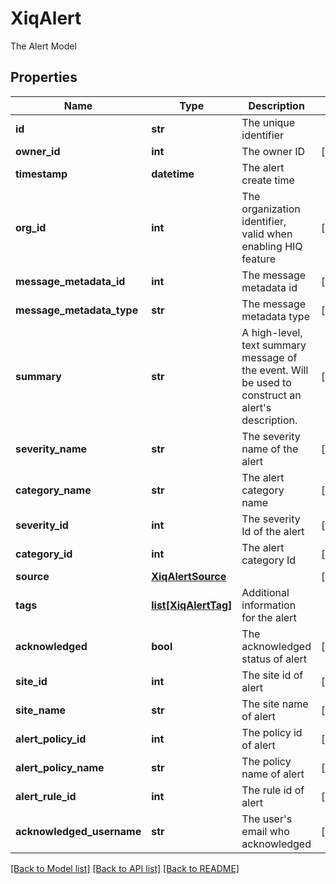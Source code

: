 # XiqAlert

The Alert Model
## Properties
Name | Type | Description | Notes
------------ | ------------- | ------------- | -------------
**id** | **str** | The unique identifier | 
**owner_id** | **int** | The owner ID | [optional] 
**timestamp** | **datetime** | The alert create time | 
**org_id** | **int** | The organization identifier, valid when enabling HIQ feature | [optional] 
**message_metadata_id** | **int** | The message metadata id | [optional] 
**message_metadata_type** | **str** | The message metadata type | [optional] 
**summary** | **str** | A high-level, text summary message of the event. Will be used to construct an alert&#39;s description. | [optional] 
**severity_name** | **str** | The severity name of the alert | [optional] 
**category_name** | **str** | The alert category name | [optional] 
**severity_id** | **int** | The severity Id of the alert | [optional] 
**category_id** | **int** | The alert category Id | [optional] 
**source** | [**XiqAlertSource**](XiqAlertSource.md) |  | [optional] 
**tags** | [**list[XiqAlertTag]**](XiqAlertTag.md) | Additional information for the alert | 
**acknowledged** | **bool** | The acknowledged status of alert | [optional] 
**site_id** | **int** | The site id of alert | [optional] 
**site_name** | **str** | The site name of alert | [optional] 
**alert_policy_id** | **int** | The policy id of alert | [optional] 
**alert_policy_name** | **str** | The policy name of alert | [optional] 
**alert_rule_id** | **int** | The rule id of alert | [optional] 
**acknowledged_username** | **str** | The user&#39;s email who acknowledged | [optional] 

[[Back to Model list]](../README.md#documentation-for-models) [[Back to API list]](../README.md#documentation-for-api-endpoints) [[Back to README]](../README.md)


